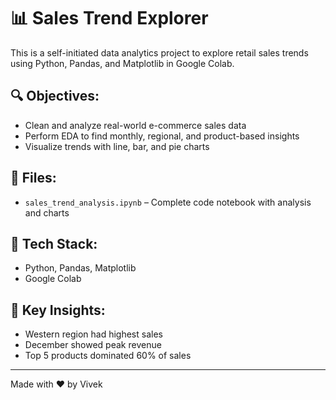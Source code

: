# 📊 Sales Trend Explorer

This is a self-initiated data analytics project to explore retail sales trends using Python, Pandas, and Matplotlib in Google Colab.

## 🔍 Objectives:
- Clean and analyze real-world e-commerce sales data
- Perform EDA to find monthly, regional, and product-based insights
- Visualize trends with line, bar, and pie charts

## 📁 Files:
- `sales_trend_analysis.ipynb` – Complete code notebook with analysis and charts

## 🧰 Tech Stack:
- Python, Pandas, Matplotlib
- Google Colab

## 📌 Key Insights:
- Western region had highest sales
- December showed peak revenue
- Top 5 products dominated 60% of sales

---
Made with ❤️ by Vivek
